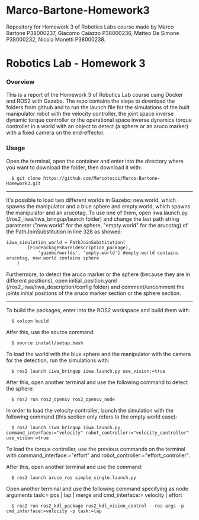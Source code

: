 # Marco-Bartone-Homework3

Repository for Homework 3 of Robotics Labs course made by Marco Bartone P38000237, Giacomo Caiazzo P38000236, Matteo De Simone P38000232, Nicola Monetti P38000238.

# Robotics Lab - Homework 3

### Overview
This is a report of the Homework 3 of Robotics Lab course using Docker and ROS2 with Gazebo. The repo contains the steps to download the folders from github and to run the launch file for the simulations of the built manipulator robot with the velocity controller, the joint space inverse dynamic torque controller or the operational space inverse dynamics torque controller in a world with an object to detect (a sphere or an aruco marker) with a fixed camera on the end-effector.

### Usage

Open the terminal, open the container and enter into the directory where you want to download the folder, then download it with:

      $ git clone https://github.com/Marcotocci/Marco-Bartone-Homework3.git
            
--------------------------------

It's possible to load two different worlds in Gazebo: new.world, which spawns the manipulator and a blue sphere and empty.world, which spawns the manipulator and an arucotag. To use one of them, open iiwa.launch.py (/ros2_iiwa/iiwa_bringup/launch folder) and change the last path string parameter ("new.world" for the sphere, "empty.world" for the arucotag) of the PathJoinSubstitution in line 328 as showed:

	iiwa_simulation_world = PathJoinSubstitution(
            [FindPackageShare(description_package),
                'gazebo/worlds', 'empty.world'] #empty.world contains arucotag, new.world contains sphere 
    	)


Furthermore, to detect the aruco marker or the sphere (because they are in different positions), open initial_position.yaml (/ros2_iiwa/iiwa_description/config folder) and comment/uncomment the joints initial positions of the aruco marker section or the sphere section.

--------------------------------

To build the packages, enter into the ROS2 workspace and build them with:

      $ colcon build

Atfer this, use the source command:

      $ source install/setup.bash
      

To load the world with the blue sphere and the manipulator with the camera for the detection, run the simulations with:

      $ ros2 launch iiwa_bringup iiwa.launch.py use_vision:=true

After this, open another terminal and use the following command to detect the sphere:
      
      $ ros2 run ros2_opencv ros2_opencv_node



In order to load the velocity controller, launch the simulation with the following command (this section only refers to the empty.world case):

      $ ros2 launch iiwa_bringup iiwa.launch.py command_interface:="velocity" robot_controller:="velocity_controller" use_vision:=true
      
To load the torque controller, use the previous commands on the terminal with command_interface:="effort" and robot_controller:="effort_controller".

After this, open another terminal and use the command:

      $ ros2 launch aruco_ros simple_single.launch.py
      
Open another terminal and use the following command specifying as node arguments task:= pos | lap | merge and cmd_interface:= velocity | effort
      
      $ ros2 run ros2_kdl_package ros2_kdl_vision_control --ros-args -p cmd_interface:=velocity -p task:=lap
      
 
